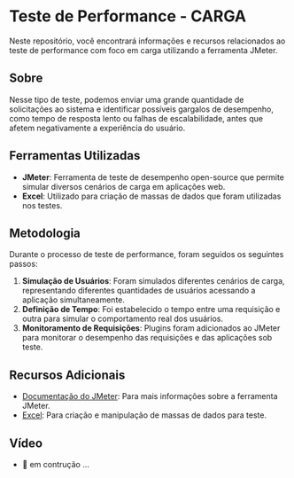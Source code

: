
# Teste de Performance - CARGA

  Neste repositório, você encontrará informações e recursos relacionados ao teste de performance com foco em carga utilizando a ferramenta JMeter.

  ## Sobre

  Nesse tipo de teste, podemos enviar uma grande quantidade de solicitações ao sistema e identificar possíveis gargalos de desempenho, como tempo de resposta lento ou falhas de escalabilidade, antes que afetem negativamente a experiência do usuário.

  ## Ferramentas Utilizadas

  - **JMeter**: Ferramenta de teste de desempenho open-source que permite simular diversos cenários de carga em aplicações web.
  - **Excel**: Utilizado para criação de massas de dados que foram utilizadas nos testes.
    
  ## Metodologia

  Durante o processo de teste de performance, foram seguidos os seguintes passos:

  1. **Simulação de Usuários**: Foram simulados diferentes cenários de carga, representando diferentes quantidades de usuários acessando a aplicação simultaneamente.
  2. **Definição de Tempo**: Foi estabelecido o tempo entre uma requisição e outra para simular o comportamento real dos usuários.
  3. **Monitoramento de Requisições**: Plugins foram adicionados ao JMeter para monitorar o desempenho das requisições e das aplicações sob teste.

  ## Recursos Adicionais

  - [Documentação do JMeter](https://jmeter.apache.org/documentation.html): Para mais informações sobre a ferramenta JMeter.
  - [Excel](https://support.microsoft.com/pt-br/excel): Para criação e manipulação de massas de dados para teste.

## Vídeo 
  - 🚧 em contrução ...



